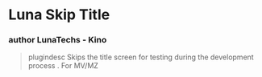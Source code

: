 # Luna Skip Title
### author LunaTechs - Kino
> plugindesc Skips the title screen for testing during the development
process <LunaSkipTitle>.
> For MV/MZ